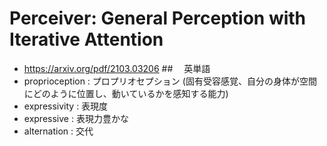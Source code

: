 # Perceiver: General Perception with Iterative Attention
- https://arxiv.org/pdf/2103.03206
##　 英単語
- proprioception : プロプリオセプション (固有受容感覚、自分の身体が空間にどのように位置し、動いているかを感知する能力)
- expressivity : 表現度
- expressive : 表現力豊かな
- alternation : 交代